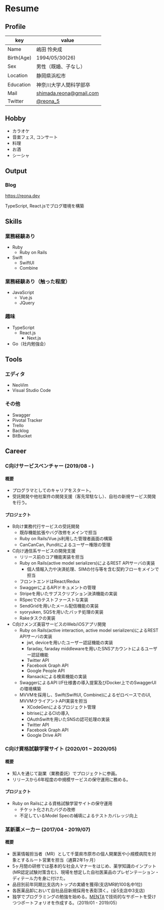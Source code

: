 <!-- (generate pdf file) $ md2pdf README.md -->
# Resume

## Profile

|key|value|
|----|----|
|Name|嶋田 怜央成|
|Birth(Age)|1994/05/30(26)|
|Sex|男性（既婚、子なし）|
|Location|静岡県浜松市|
|Education|神奈川大学人間科学部卒|
|Mail|shimada.reona@gmail.com|
|Twitter|[@reona_5](https://twitter.com/reona_5)|

## Hobby

- カラオケ
- 音楽フェス, コンサート
- 料理
- お酒
- シーシャ

## Output

### Blog

https://reona.dev

TypeScript, React.jsでブログ環境を構築

## Skills

### 業務経験あり

- Ruby
  - Ruby on Rails
- Swift
  - SwiftUI
  - Combine

### 業務経験あり（触った程度）

- JavaScript
  - Vue.js
  - JQuery

### 趣味

- TypeScript
  - React.js
    - Next.js
- Go（社内勉強会）

## Tools

### エディタ

- NeoVim
- Visual Studio Code

### その他

- Swagger
- Pivotal Tracker
- Trello
- Backlog
- BitBucket

## Career

### C向けサービスベンチャー (2019/08 - )

#### 概要

- プログラマとしてのキャリアをスタート。
- 受託開発や他社案件の開発支援（客先常駐なし）、自社の新規サービス開発を行う。

#### プロジェクト

- B向け業務代行サービスの受託開発
  - 既存機能拡張やバグ改修をメインで担当
  - Ruby on Rails/Vue.js利用した管理者画面の構築
  - CanCanCan, Punditによるユーザー権限の管理
- C向け通信系サービスの開発支援
  - リリース前のコア機能実装を担当
  - Ruby on Rails(active model serializers)によるREST APIサーバの実装
    - 個人情報入力や決済処理、SIMの付与等を含む契約フローをメインで担当
  - フロントエンドはReact/Redux
  - SwaggerによるAPIドキュメントの管理
  - Stripeを用いたサブスクリプション決済機能の実装
  - RSpecでのテストファーストな実装
  - SendGridを用いたメール配信機能の実装
  - syoryuken, SQSを用いたバッチ処理の実装
  - Rakeタスクの実装
- C向けメンズ美容サービスのWeb/iOSアプリ開発
  - Ruby on Rails(active interaction, active model serializers)によるREST APIサーバの実装
    - jwt, deviceを用いたユーザー認証機能の実装
    - faraday, faraday middlewareを用いたSNSアカウントによるユーザー認証機能
    - Twitter API
    - Facebook Graph API
    - Google People API
    - Ransackによる検索機能の実装
  - SwaggerによるAPI I/F仕様書の導入提案及びDocker上でのSwaggerUIの環境構築
  - MVVMを採用し、Swift(SwiftUI, Combine)によるゼロベースでのUI, MVVMクライアントAPI実装を担当
    - XCodeGenによるプロジェクト管理
    - bitriseによるCIの導入
    - OAuthSwiftを用いたSNSの認可処理の実装
    - Twitter API
    - Facebook Graph API
    - Google Drive API

### C向け資格試験学習サイト (2020/01 ~ 2020/05)

#### 概要

- 知人を通じて副業（業務委託）でプロジェクトに参画。
- リリースから6年程度の中規模サービスの保守運用に務める。

#### プロジェクト

- Ruby on Railsによる資格試験学習サイトの保守運用
  - チケット化されたバグの改修
  - 不足しているModel Specの補填によるテストカバレッジ向上

###  某新薬メーカー (2017/04 - 2019/07)

#### 概要

- 医薬情報担当者（MR）として千葉県市原市の個人開業医や小規模病院を対象とするルート営業を担当（通算2年1ヶ月）
- 5ヶ月間の研修では基本的な社会人マナーをはじめ、薬学知識のインプット(MR認定試験対策含む)、現場を想定した自社医薬品のプレゼンテーション・ディテール力を身に付けた。
- 品目別前年同期比支店内トップの実績を獲得(支店MR約100名中1位)
- 各医薬品卸において自社品目新規採用を表彰頂く。(全5支店中3支店)
- 独学でプログラミングの勉強を始める。[MENTA](https://menta.work/)で技術的なサポートを受けつつポートフォリオを作成する。（2019/01 - 2019/05）
